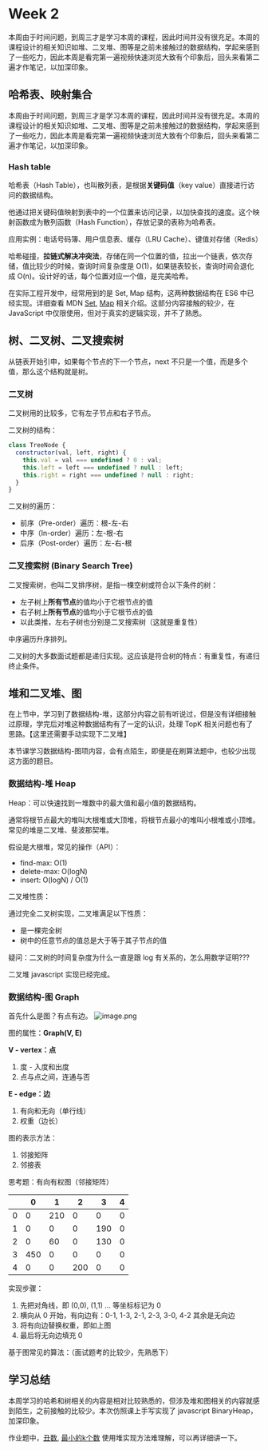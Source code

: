 # Week 2

本周由于时间问题，到周三才是学习本周的课程，因此时间并没有很充足。本周的课程设计的相关知识如堆、二叉堆、图等是之前未接触过的数据结构，学起来感到了一些吃力，因此本周是看完第一遍视频快速浏览大致有个印象后，回头来看第二遍才作笔记，以加深印象。

## 哈希表、映射集合

本周由于时间问题，到周三才是学习本周的课程，因此时间并没有很充足。本周的课程设计的相关知识如堆、二叉堆、图等是之前未接触过的数据结构，学起来感到了一些吃力，因此本周是看完第一遍视频快速浏览大致有个印象后，回头来看第二遍才作笔记，以加深印象。

### Hash table

哈希表（Hash Table），也叫散列表，是根据**关键码值**（key value）直接进行访问的数据结构。

他通过把关键码值映射到表中的一个位置来访问记录，以加快查找的速度。这个映射函数成为散列函数（Hash Function），存放记录的表称为哈希表。

应用实例：电话号码簿、用户信息表、缓存（LRU Cache）、键值对存储（Redis）

哈希碰撞，**拉链式解决冲突法**，存储在同一个位置的值，拉出一个链表，依次存储，值比较少的时候，查询时间复杂度是 O(1)，如果链表较长，查询时间会退化成 O(n)。设计好的话，每个位置对应一个值，是完美哈希。

在实际工程开发中，经常用到的是 Set, Map 结构，这两种数据结构在 ES6 中已经实现。详细查看 MDN [Set](https://developer.mozilla.org/zh-CN/docs/Web/JavaScript/Reference/Global_Objects/Set), [Map](https://developer.mozilla.org/zh-CN/docs/Web/JavaScript/Reference/Global_Objects/Map) 相关介绍。这部分内容接触的较少，在 JavaScript 中仅限使用，但对于真实的逻辑实现，并不了熟悉。

## 树、二叉树、二叉搜索树

从链表开始引申，如果每个节点的下一个节点，next 不只是一个值，而是多个值，那么这个结构就是树。

### 二叉树

二叉树用的比较多，它有左子节点和右子节点。

二叉树的结构：

```javascript
class TreeNode {
  constructor(val, left, right) {
    this.val = val === undefined ? 0 : val;
    this.left = left === undefined ? null : left;
    this.right = right === undefined ? null : right;
  }
}
```

二叉树的遍历：

- 前序（Pre-order）遍历：根-左-右
- 中序（In-order）遍历：左-根-右
- 后序（Post-order）遍历：左-右-根

### 二叉搜索树 (Binary Search Tree)

二叉搜索树，也叫二叉排序树，是指一棵空树或符合以下条件的树：

- 左子树上**所有节点**的值均小于它根节点的值
- 右子树上**所有节点**的值均小于它根节点的值
- 以此类推，左右子树也分别是二叉搜索树（这就是重复性）

中序遍历升序排列。

二叉树的大多数面试题都是递归实现。这应该是符合树的特点：有重复性，有递归终止条件。

## 堆和二叉堆、图

在上节中，学习到了数据结构-堆，这部分内容之前有听说过，但是没有详细接触过原理，学完后对堆这种数据结构有了一定的认识，处理 TopK 相关问题也有了思路。【这里还需要手动实现下二叉堆】

本节课学习数据结构-图项内容，会有点陌生，即便是在刷算法题中，也较少出现这方面的题目。

### 数据结构-堆 Heap

Heap：可以快速找到一堆数中的最大值和最小值的数据结构。

通常将根节点最大的堆叫大根堆或大顶堆，将根节点最小的堆叫小根堆或小顶堆。常见的堆是二叉堆、斐波那契堆。

假设是大根堆，常见的操作（API）：

- find-max: O(1)
- delete-max: O(logN)
- insert: O(logN) / O(1)

二叉堆性质：

通过完全二叉树实现，二叉堆满足以下性质：

- 是一棵完全树
- 树中的任意节点的值总是大于等于其子节点的值

疑问：二叉树的时间复杂度为什么一直是跟 log 有关系的，怎么用数学证明???

二叉堆 javascript 实现已经完成。

### 数据结构-图 Graph

首先什么是图？有点有边。
![image.png](https://cdn.nlark.com/yuque/0/2020/png/116852/1605426572410-2083b831-5fd6-48d6-a259-4600e3b854b7.png#align=left&display=inline&height=162&margin=%5Bobject%20Object%5D&name=image.png&originHeight=323&originWidth=1046&size=156750&status=done&style=none&width=523)

图的属性：**Graph(V, E)**

**V - vertex：点**

1. 度 - 入度和出度
1. 点与点之间，连通与否

**E - edge：边**

1. 有向和无向（单行线）
1. 权重（边长）

图的表示方法：

1. 邻接矩阵
1. 邻接表

思考题：有向有权图（邻接矩阵）

|     | 0   | 1   | 2   | 3   | 4   |
| --- | --- | --- | --- | --- | --- |
| 0   | 0   | 210 | 0   | 0   | 0   |
| 1   | 0   | 0   | 0   | 190 | 0   |
| 2   | 0   | 60  | 0   | 130 | 0   |
| 3   | 450 | 0   | 0   | 0   | 0   |
| 4   | 0   | 0   | 200 | 0   | 0   |

实现步骤：

1. 先把对角线，即 (0,0), (1,1) ... 等坐标标记为 0
1. 横向从 0 开始，有向边有：0-1, 1-3, 2-1, 2-3, 3-0, 4-2 其余是无向边
1. 将有向边替换权重，即如上图
1. 最后将无向边填充 0

基于图常见的算法：（面试题考的比较少，先熟悉下）

## 学习总结

本周学习的哈希和树相关的内容是相对比较熟悉的，但涉及堆和图相关的内容就感到陌生，之前接触的比较少。本次仿照课上手写实现了 javascript BinaryHeap，加深印象。

作业题中，[丑数](https://leetcode-cn.com/problems/chou-shu-lcof/), [最小的k个数](https://leetcode-cn.com/problems/zui-xiao-de-kge-shu-lcof/) 使用堆实现方法难理解，可以再详细讲一下。
